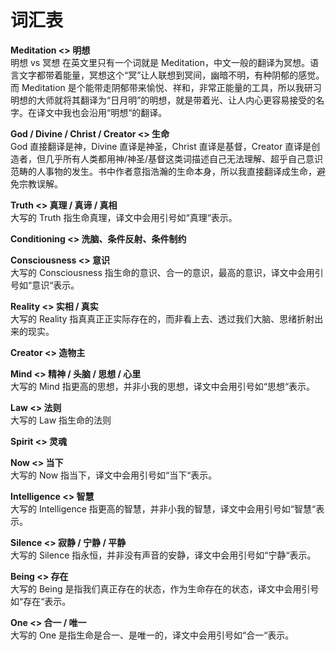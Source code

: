 # 词汇表

**Meditation &lt;&gt; 明想**  
明想 vs 冥想 在英文里只有一个词就是 Meditation，中文一般的翻译为冥想。语言文字都带着能量，冥想这个“冥”让人联想到冥间，幽暗不明，有种阴郁的感觉。而 Meditation 是个能带走阴郁带来愉悦、祥和，非常正能量的工具，所以我研习明想的大师就将其翻译为“日月明”的明想，就是带着光、让人内心更容易接受的名字。在译文中我也会沿用“明想“的翻译。

**God / Divine / Christ / Creator &lt;&gt; 生命**  
God 直接翻译是神，Divine 直译是神圣，Christ 直译是基督，Creator 直译是创造者，但几乎所有人类都用神/神圣/基督这类词描述自己无法理解、超乎自己意识范畴的人事物的发生。书中作者意指浩瀚的生命本身，所以我直接翻译成生命，避免宗教误解。

**Truth &lt;&gt; 真理 / 真谛 / 真相**  
大写的 Truth 指生命真理，译文中会用引号如“真理“表示。

**Conditioning &lt;&gt; 洗脑、条件反射、条件制约**

**Consciousness &lt;&gt; 意识**  
大写的 Consciousness 指生命的意识、合一的意识，最高的意识，译文中会用引号如“意识“表示。

**Reality &lt;&gt; 实相 / 真实**  
大写的 Reality 指真真正正实际存在的，而非看上去、透过我们大脑、思绪折射出来的现实。

**Creator &lt;&gt; 造物主**

**Mind &lt;&gt; 精神 / 头脑 / 思想 / 心里**  
大写的 Mind 指更高的思想，并非小我的思想，译文中会用引号如“思想“表示。

**Law &lt;&gt; 法则**  
大写的 Law 指生命的法则

**Spirit &lt;&gt; 灵魂**

**Now &lt;&gt; 当下**  
大写的 Now 指当下，译文中会用引号如“当下“表示。

**Intelligence &lt;&gt;  智慧**  
大写的 Intelligence 指更高的智慧，并非小我的智慧，译文中会用引号如“智慧“表示。

**Silence &lt;&gt; 寂静 / 宁静 / 平静**  
大写的 Silence 指永恒，并非没有声音的安静，译文中会用引号如“宁静“表示。

**Being &lt;&gt; 存在**  
大写的 Being 是指我们真正存在的状态，作为生命存在的状态，译文中会用引号如“存在“表示。

**One &lt;&gt; 合一 / 唯一**  
大写的 One 是指生命是合一、是唯一的，译文中会用引号如“合一“表示。

